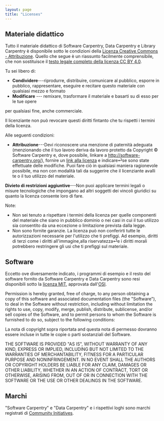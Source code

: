 ```yaml
---
layout: page
title: "Licenses"
---
```

## Materiale didattico


Tutto il materiale didattico di Software Carpentry, Data Carpentry e Library Carpentry è disponibile sotto le condizioni della [Licenza Creative Commons - Attribuzione][cc-by-human]. Quello che segue è un riassunto facilmente comprensibile, che non sostituisce il [testo legale completo della licenza CC BY 4.0][cc-by-legal].

Tu sei libero di:

* **Condividere**---riprodurre, distribuire, comunicare al pubblico, esporre in pubblico, rappresentare, eseguire e recitare questo materiale con qualsiasi mezzo e formato
* **Modificare** --- remixare, trasformare il materiale e basarti su di esso per le tue opere

per qualsiasi fine, anche commerciale.

Il licenziante non può revocare questi diritti fintanto che tu rispetti i termini della licenza.

Alle seguenti condizioni:

* **Attribuzione**---Devi riconoscere una menzione di paternità adeguata (menzionando che
  il tuo lavoro deriva da lavoro protetto da Copyright © Software Carpentry e, dove possibile, linkare a http://software-carpentry.org/), fornire un [link alla licenza][cc-by-human] e indicare⏎se sono state effettuate delle modifiche. Puoi fare ciò in qualsiasi maniera ragionevole possibile, ma non con modalità tali da suggerire che il licenziante avalli te o il tuo utilizzo del materiale.

**Divieto di restrizioni aggiuntive**---Non puoi applicare termini legali o misure tecnologiche che impongano ad altri soggetti dei vincoli giuridici su quanto la licenza consente loro di fare.

Note:


* Non sei tenuto a rispettare i termini della licenza per quelle componenti del
materiale che siano in pubblico dominio o nei casi in cui il tuo utilizzo sia consentito da una eccezione o limitazione prevista dalla legge.
* Non sono fornite garanzie. La licenza può non conferirti tutte le autorizzazioni necessarie per l'utilizzo che ti prefiggi. Ad esempio, diritti di terzi come i diritti all'immagine,alla riservatezza⏎e i diritti morali potrebbero restringere gli usi che ti prefiggi sul materiale.

## Software

Eccetto ove diversamente indicato, i programmi di esempio e il resto del software fornito da Software Carpentry e Data Carpentry sono resi disponibili sotto la [licenza MIT][mit-license], approvata dall'[OSI][osi].

Permission is hereby granted, free of charge, to any person obtaining a copy of this software and associated documentation files (the "Software"), to deal in the Software without restriction, including without limitation the rights to use, copy, modify, merge, publish, distribute, sublicense, and/or sell copies of the Software, and to permit persons to whom the Software is furnished to do so, subject to the following conditions:

La nota di copyright sopra riportata and questa nota di permesso dovranno essere
incluse in tutte le copie o parti sostanziali del Software.

THE SOFTWARE IS PROVIDED "AS IS", WITHOUT WARRANTY OF ANY KIND,
EXPRESS OR IMPLIED, INCLUDING BUT NOT LIMITED TO THE WARRANTIES OF
MERCHANTABILITY, FITNESS FOR A PARTICULAR PURPOSE AND
NONINFRINGEMENT. IN NO EVENT SHALL THE AUTHORS OR COPYRIGHT HOLDERS BE
LIABLE FOR ANY CLAIM, DAMAGES OR OTHER LIABILITY, WHETHER IN AN ACTION
OF CONTRACT, TORT OR OTHERWISE, ARISING FROM, OUT OF OR IN CONNECTION
WITH THE SOFTWARE OR THE USE OR OTHER DEALINGS IN THE SOFTWARE.

## Marchi

"Software Carpentry" e "Data Carpentry" e i rispettivi loghi sono marchi registrati di [Community Initiatives][CI].

[cc-by-human]: https://creativecommons.org/licenses/by/4.0/
[cc-by-legal]: https://creativecommons.org/licenses/by/4.0/legalcode
[mit-license]: https://opensource.org/licenses/mit-license.html
[ci]: http://communityin.org/
[osi]: https://opensource.org
